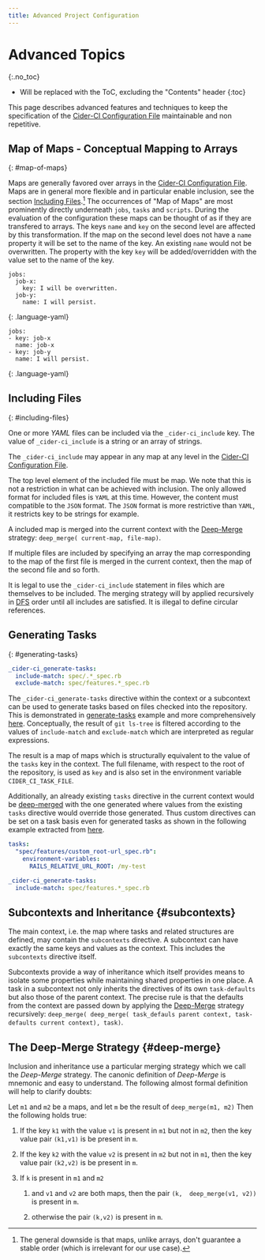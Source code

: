 ```yaml
---
title: Advanced Project Configuration
---
```

# Advanced Topics
{:.no_toc}

* Will be replaced with the ToC, excluding the "Contents" header
{:toc}

This page describes advanced features and techniques to keep the specification
of the [Cider-CI Configuration File] maintainable and non repetitive.


## Map of Maps - Conceptual Mapping to Arrays
{: #map-of-maps}

Maps are generally favored over arrays in the [Cider-CI Configuration File]. Maps are in
general more flexible and in particular enable inclusion, see the section
[Including Files](#including-files).[^map-order] The occurrences of  "Map of
Maps" are most prominently directly underneath `jobs`, `tasks` and `scripts`.
During the evaluation of the configuration these  maps can be thought of as if they
are transfered to arrays. The keys `name` and `key` on the second level are
affected by this transformation. If the map on the second level does not have
a `name` property it will be set to the name of the key. An existing `name`
would not be overwritten. The property with the key `key` will be
added/overridden with the value set to the name of the key.

    jobs:
      job-x:
        key: I will be overwritten.
      job-y:
        name: I will persist.
  {: .language-yaml}

    jobs:
    - key: job-x
      name: job-x
    - key: job-y
      name: I will persist.
  {: .language-yaml}


[^map-order]: The general downside is that maps, unlike arrays, don't guarantee a stable order (which is irrelevant for our use case).

## Including Files
{: #including-files}

One or more  _YAML_ files can be included via the `_cider-ci_include` key. The
value of `_cider-ci_include` is a string or an array of strings.

The `_cider-ci_include` may appear in any map at any level in the [Cider-CI
Configuration File].

The top level element of the included file must be map. We note that this is
not a restriction in what can be achieved with inclusion. The only allowed
format for included files is `YAML` at this time. However, the content must
compatible to the `JSON` format. The `JSON` format is more restrictive than
`YAML`, it restricts key to be strings for example.

A included map is merged into the current context with the
[Deep-Merge](#deep-merge) strategy: `deep_merge( current-map, file-map)`.

If multiple files are included by specifying an array the map corresponding to
the map of the first file is merged in the current context, then the map of the
second file and so forth.

It is legal to use the `_cider-ci_include` statement in files which are
themselves to be included. The merging strategy will by applied recursively in
[DFS][] order until all includes are satisfied. It is illegal to define
circular references.

  [DFS]: http://en.wikipedia.org/wiki/Depth-first_search

## Generating Tasks
{: #generating-tasks}


~~~yml
_cider-ci_generate-tasks:
  include-match: spec/.*_spec.rb
  exclude-match: spec/features.*_spec.rb
~~~

The `_cider-ci_generate-tasks` directive within the context or a subcontext can
be used to generate tasks based on files checked into the repository. This is
demonstrated in [generate-tasks] example and more comprehensively
[here](https://github.com/Madek/madek-webapp/blob/madek-v3/cider-ci/jobs/feature-tests.yml#L127-L128).
Conceptually, the result of `git ls-tree` is filtered according to the values
of `include-match` and `exclude-match` which are interpreted as regular
expressions.

The result is a map of maps which is structurally equivalent to the value of
the `tasks` key in the context. The full filename, with respect to the root
of the repository, is used as `key` and is also set in the environment variable
`CIDER_CI_TASK_FILE`.

Additionally, an already existing `tasks` directive in the current context
would be [deep-merged](#deep-merge) with the one generated where values from
the existing `tasks` directive would override those generated. Thus custom
directives can be set on a task basis even for generated tasks as shown in the
following example extracted from
[here](https://github.com/Madek/madek-webapp/blob/madek-v3/cider-ci/jobs/feature-tests.yml#L97-L128).


~~~yml
tasks:
  "spec/features/custom_root-url_spec.rb":
    environment-variables:
      RAILS_RELATIVE_URL_ROOT: /my-test

_cider-ci_generate-tasks:
  include-match: spec/features.*_spec.rb
~~~

## Subcontexts and Inheritance {#subcontexts}

The main context, i.e. the map where tasks and related structures are defined,
may contain the `subcontexts` directive. A subcontext can have exactly the same
keys and values as the context. This includes the `subcontexts` directive
itself.

Subcontexts provide a way of inheritance which itself provides means to isolate
some properties while maintaining shared properties in one place. A task in
a subcontext not only inherits the directives of its own `task-defaults` but
also those of the parent context. The precise rule is that the defaults from
the context are passed down by applying the [Deep-Merge](#deep-merge) strategy
recursively: `deep_merge( deep_merge( task_defauls parent context,
task-defaults current context), task)`.


## The Deep-Merge Strategy {#deep-merge}

Inclusion and inheritance use a particular merging strategy which we call the
_Deep-Merge_ strategy. The canonic definition of _Deep-Merge_ is mnemonic and
easy to understand. The following almost formal definition will help to clarify
doubts:

Let `m1` and `m2` be a maps, and let `m` be the result of `deep_merge(m1, m2)`
Then the  following holds true:

1. If the key `k1` with the value `v1` is present in `m1` but not in `m2`, then
  the key value pair `(k1,v1)` is be present in `m`.

2. If the key `k2` with the value `v2` is present in `m2` but not in `m1`, then
  the key value pair `(k2,v2)` is be present in `m`.

3. If `k` is present in `m1` and `m2`

    1. and  `v1` and `v2` are both maps, then the pair `(k,  deep_merge(v1, v2))` is present in `m`.

    2. otherwise the pair `(k,v2)` is present in `m`.


  [Cider-CI Configuration File]: /project-configuration/configuration-file.html
  [generate-tasks]: /demo-project/cider-ci/jobs/generate-tasks.yml

